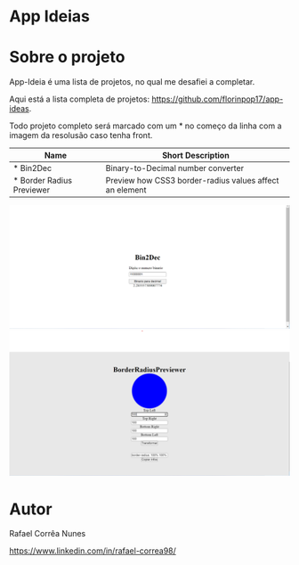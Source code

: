 # App Ideias

# Sobre o projeto

App-Ideia é uma lista de projetos, no qual me desafiei a completar.

Aqui está a lista completa de projetos: https://github.com/florinpop17/app-ideas.

Todo projeto completo será marcado com um * no começo da linha com a imagem da resolusão caso tenha front.

| Name                      | Short Description                                       |
| ------------------------- | ------------------------------------------------------- |
| * Bin2Dec                 | Binary-to-Decimal number converter                      |
| * Border Radius Previewer | Preview how CSS3 border-radius values affect an element |

![Web 1](./src/assets/Bin2Dec.png)
![Web 2](./src/assets/BorderRadiusPreviewer.png)

# Autor

Rafael Corrêa Nunes

https://www.linkedin.com/in/rafael-correa98/
